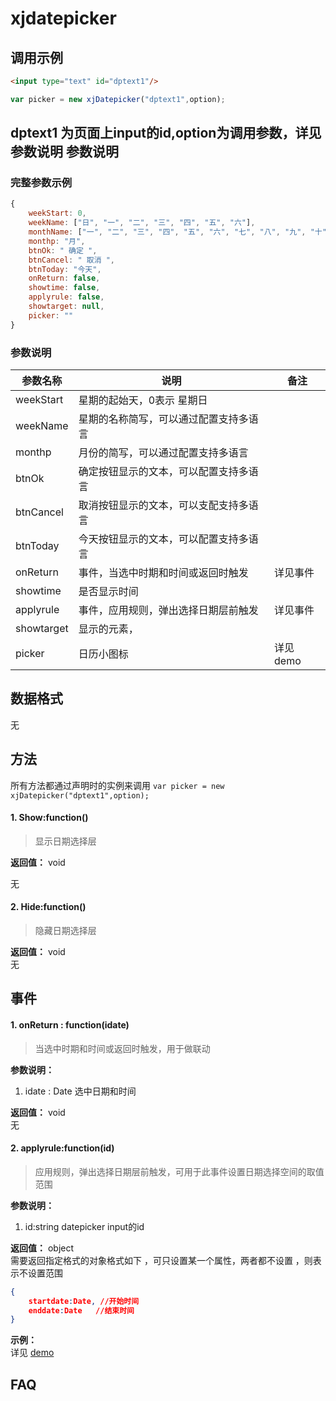 xjdatepicker
====
调用示例
---
```html
<input type="text" id="dptext1"/>
```

```javascript
var picker = new xjDatepicker("dptext1",option);
```

dptext1 为页面上input的id,option为调用参数，详见参数说明
参数说明
---
### 完整参数示例
```javascript
{
	weekStart: 0,
	weekName: ["日", "一", "二", "三", "四", "五", "六"],
	monthName: ["一", "二", "三", "四", "五", "六", "七", "八", "九", "十", "十一", "十二"], 
	monthp: "月",   
	btnOk: " 确定 ",
	btnCancel: " 取消 ",
	btnToday: "今天", 
	onReturn: false,
	showtime: false,
	applyrule: false,
	showtarget: null, 
	picker: ""
}
```

### 参数说明
<table class="table">
<thead><tr><th>参数名称</th><th>说明</th><th>备注</th></tr></thead>
<tbody>
<tr><td>weekStart</td><td>星期的起始天，0表示 星期日</td><td></td></tr>
<tr><td>weekName</td><td>星期的名称简写，可以通过配置支持多语言</td><td></td></tr>
<tr><td>monthp</td><td>月份的简写，可以通过配置支持多语言</td><td></td></tr>
<tr><td>btnOk</td><td>确定按钮显示的文本，可以配置支持多语言</td><td></td></tr>
<tr><td>btnCancel</td><td>取消按钮显示的文本，可以支配支持多语言</td><td></td></tr>
<tr><td>btnToday</td><td>今天按钮显示的文本，可以配置支持多语言</td><td></td></tr>
<tr><td>onReturn</td><td>事件，当选中时期和时间或返回时触发</td><td>详见事件</td></tr>
<tr><td>showtime</td><td>是否显示时间</td><td></td></tr>
<tr><td>applyrule</td><td>事件，应用规则，弹出选择日期层前触发</td><td>详见事件</td></tr>
<tr><td>showtarget</td><td>显示的元素，</td><td></td></tr>
<tr><td>picker</td><td>日历小图标</td><td>详见demo</td></tr>
</tbody>
</table>

数据格式
---
无

方法
---
所有方法都通过声明时的实例来调用 `var picker = new xjDatepicker("dptext1",option);`

#### 1. Show:function()
> 显示日期选择层

**返回值：**  void  

无

#### 2. Hide:function()
> 隐藏日期选择层


**返回值：**   void  
无


事件
---
#### 1. onReturn : function(idate)
> 当选中时期和时间或返回时触发，用于做联动

**参数说明：**  

1. idate : Date
选中日期和时间

**返回值：** void    
无

#### 2. applyrule:function(id)
> 应用规则，弹出选择日期层前触发，可用于此事件设置日期选择空间的取值范围

**参数说明：** 

1. id:string  datepicker input的id

**返回值：** object    
需要返回指定格式的对象格式如下 ，可只设置某一个属性，两者都不设置 ，则表示不设置范围
```json
{
	startdate:Date, //开始时间
	enddate:Date   //结束时间
}
```
**示例：**  
详见 [demo][1]

FAQ
---


  [1]: /sample/xjdatepicker